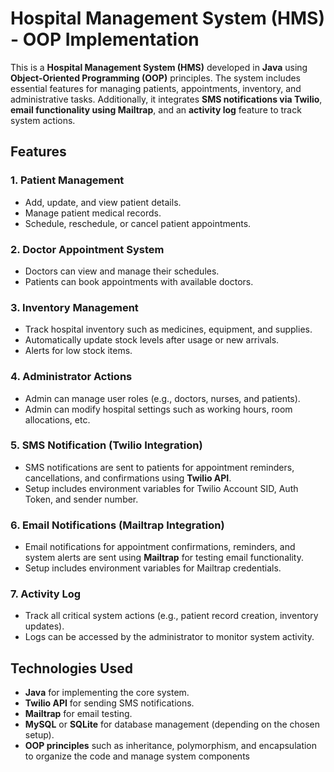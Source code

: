 # Hospital Management System (HMS) - OOP Implementation

This is a **Hospital Management System (HMS)** developed in **Java** using **Object-Oriented Programming (OOP)** principles. The system includes essential features for managing patients, appointments, inventory, and administrative tasks. Additionally, it integrates **SMS notifications via Twilio**, **email functionality using Mailtrap**, and an **activity log** feature to track system actions.

## Features

### 1. **Patient Management**
- Add, update, and view patient details.
- Manage patient medical records.
- Schedule, reschedule, or cancel patient appointments.

### 2. **Doctor Appointment System**
- Doctors can view and manage their schedules.
- Patients can book appointments with available doctors.

### 3. **Inventory Management**
- Track hospital inventory such as medicines, equipment, and supplies.
- Automatically update stock levels after usage or new arrivals.
- Alerts for low stock items.

### 4. **Administrator Actions**
- Admin can manage user roles (e.g., doctors, nurses, and patients).
- Admin can modify hospital settings such as working hours, room allocations, etc.

### 5. **SMS Notification (Twilio Integration)**
- SMS notifications are sent to patients for appointment reminders, cancellations, and confirmations using **Twilio API**.
- Setup includes environment variables for Twilio Account SID, Auth Token, and sender number.

### 6. **Email Notifications (Mailtrap Integration)**
- Email notifications for appointment confirmations, reminders, and system alerts are sent using **Mailtrap** for testing email functionality.
- Setup includes environment variables for Mailtrap credentials.

### 7. **Activity Log**
- Track all critical system actions (e.g., patient record creation, inventory updates).
- Logs can be accessed by the administrator to monitor system activity.

## Technologies Used

- **Java** for implementing the core system.
- **Twilio API** for sending SMS notifications.
- **Mailtrap** for email testing.
- **MySQL** or **SQLite** for database management (depending on the chosen setup).
- **OOP principles** such as inheritance, polymorphism, and encapsulation to organize the code and manage system components
